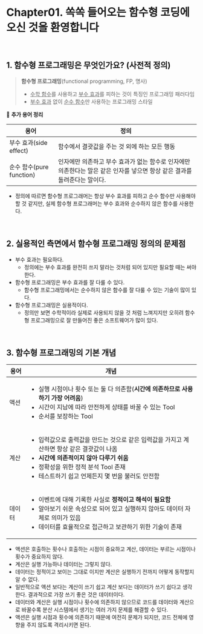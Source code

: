 # Chapter01. 쏙쏙 들어오는 함수형 코딩에 오신 것을 환영합니다

<br>

## 1. 함수형 프로그래밍은 무엇인가요? (사전적 정의)

> <b>함수형 프로그래밍</b>(functional programming, FP, 명사)
>
> - <u>수학 함수</u>를 사용하고 <u>부수 효과</u>를 피하는 것이 특징인 프로그래밍 패러다임
> - <u>부수 효과</u> 없이 <u>순수 함수</u>만 사용하는 프로그래밍 스타일

:round_pushpin: <b>추가 용어 정리</b>

| 용어                     | 정의                                                         |
| ------------------------ | ------------------------------------------------------------ |
| 부수 효과(side effect)   | 함수에서 결괏값을 주는 것 외에 하는 모든 행동                |
| 순수 함수(pure function) | 인자에만 의존하고 부수 효과가 없는 함수로 인자에만 의존한다는 말은 같은 인자를 넣으면 항상 같은 결과를 돌려준다는 말이다. |

- 정의에 따르면 함수형 프로그래머는 항상 부수 효과를 피하고 순수 함수만 사용해야 할 것 같지만, 실제 함수형 프로그래머는 부수 효과와 순수하지 않은 함수를 사용한다.

<br>

## 2. 실용적인 측면에서 함수형 프로그래밍 정의의 문제점

- 부수 효과는 필요하다.
  - 정의에는 부수 효과를 완전히 쓰지 말라는 것처럼 되어 있지만 필요할 때는 써야 한다.
- 함수형 프로그래밍은 부수 효과를 잘 다룰 수 있다.
  - 함수형 프로그래밍에서는 순수하지 않은 함수를 잘 다룰 수 있는 기술이 많이 있다.
- 함수형 프로그래밍은 실용적이다.
  - 정의만 보면 수학적이라 실제로 사용되지 않을 것 처럼 느껴지지만 오히려 함수형 프로그래밍으로 잘 만들어진 좋은 소프트웨어가 많이 있다.

<br>

## 3. 함수형 프로그래밍의 기본 개념

| 용어   | 개념                                                         |
| ------ | ------------------------------------------------------------ |
| 액션   | <ul><li>실행 시점이나 횟수 또는 둘 다 의존함(<b>시간에 의존하므로 사용하기 가장 어려움</b>)</li><li>시간이 지남에 따라 안전하게 상태를 바꿀 수 있는 Tool</li><li>순서를 보장하는 Tool</li></ul> |
| 계산   | <ul><li>입력값으로 출력값을 만드는 것으로 같은 입력값을 가지고 계산하면 항상 같은 결괏값이 나옴</li><li><b>시간에 의존적이지 않아 다루기 쉬움</b></li><li>정확성을 위한 정적 분석 Tool 존재</li><li>테스트하기 쉽고 언제든지 몇 번을 불러도 안전함</li></ul> |
| 데이터 | <ul><li>이벤트에 대해 기록한 사실로 <b>정적이고 해석이 필요함</b></li><li>알아보기 쉬운 속성으로 되어 있고 실행하지 않아도 데이터 자체로 의미가 있음</li><li>데이터를 효율적으로 접근하고 보관하기 위한 기술이 존재</li></ul> |

- 액션은 호출하는 횟수나 호출하는 시점이 중요하고 계산, 데이터는 부르는 시점이나 횟수가 중요하지 않다.
- 계산은 실행 가능하나 데이터는 그렇지 않다.
- 데이터는 정적이고 보이는 그대로 이지만 계산은 실행하기 전까지 어떻게 동작할지 알 수 없다.
- 일반적으로 액션 보다는 계산이 쓰기 쉽고 계산 보다는 데이터가 쓰기 쉽다고 생각한다. 결과적으로 가장 쓰기 좋은 것은 데이터이다.
- 데이터와 계산은 실행 시점이나 횟수에 의존하지 않으므로 코드를 데이터와 계산으로 바꿀수록 분산 시스템에서 생기는 여러 가지 문제를 해결할 수 있다.
- 액션은 실행 시점과 횟수에 의존하기 때문에 여전히 문제가 되지만, 코드 전체에 영향을 주지 않도록 격리시키면 된다.